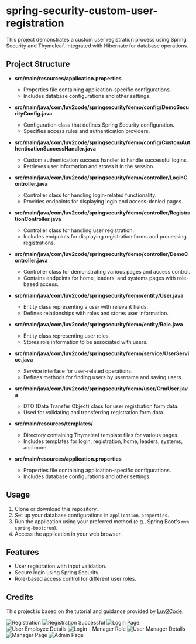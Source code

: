 # spring-security-custom-user-registration

This project demonstrates a custom user registration process using Spring Security and Thymeleaf, integrated with Hibernate for database operations.

## Project Structure

- **src/main/resources/application.properties**
  - Properties file containing application-specific configurations.
  - Includes database configurations and other settings.

- **src/main/java/com/luv2code/springsecurity/demo/config/DemoSecurityConfig.java**
  - Configuration class that defines Spring Security configuration.
  - Specifies access rules and authentication providers.
  
- **src/main/java/com/luv2code/springsecurity/demo/config/CustomAuthenticationSuccessHandler.java**
  - Custom authentication success handler to handle successful logins.
  - Retrieves user information and stores it in the session.
  
- **src/main/java/com/luv2code/springsecurity/demo/controller/LoginController.java**
  - Controller class for handling login-related functionality.
  - Provides endpoints for displaying login and access-denied pages.
  
- **src/main/java/com/luv2code/springsecurity/demo/controller/RegistrationController.java**
  - Controller class for handling user registration.
  - Includes endpoints for displaying registration forms and processing registrations.
  
- **src/main/java/com/luv2code/springsecurity/demo/controller/DemoController.java**
  - Controller class for demonstrating various pages and access control.
  - Contains endpoints for home, leaders, and systems pages with role-based access.
  
- **src/main/java/com/luv2code/springsecurity/demo/entity/User.java**
  - Entity class representing a user with relevant fields.
  - Defines relationships with roles and stores user information.
  
- **src/main/java/com/luv2code/springsecurity/demo/entity/Role.java**
  - Entity class representing user roles.
  - Stores role information to be associated with users.
  
- **src/main/java/com/luv2code/springsecurity/demo/service/UserService.java**
  - Service interface for user-related operations.
  - Defines methods for finding users by username and saving users.
  
- **src/main/java/com/luv2code/springsecurity/demo/user/CrmUser.java**
  - DTO (Data Transfer Object) class for user registration form data.
  - Used for validating and transferring registration form data.
  
- **src/main/resources/templates/**
  - Directory containing Thymeleaf template files for various pages.
  - Includes templates for login, registration, home, leaders, systems, and more.
  
- **src/main/resources/application.properties**
  - Properties file containing application-specific configurations.
  - Includes database configurations and other settings.
  

## Usage

1. Clone or download this repository.
2. Set up your database configurations in `application.properties`.
3. Run the application using your preferred method (e.g., Spring Boot's `mvn spring-boot:run`).
4. Access the application in your web browser.

## Features

- User registration with input validation.
- Secure login using Spring Security.
- Role-based access control for different user roles.

## Credits

This project is based on the tutorial and guidance provided by [Luv2Code](https://www.luv2code.com/).

![Registration](https://github.com/billmazio/spring-security-custom-user-registration/assets/116730698/da3f2543-4815-4a9a-a9ac-18aedcfc8dec)
![Registration Successful](https://github.com/billmazio/spring-security-custom-user-registration/assets/116730698/c904f860-36c5-46be-a64b-ccc0fe944973)
![Login Page](https://github.com/billmazio/spring-security-custom-user-registration/assets/116730698/f42b10f2-703d-443d-8d92-7a29b9f1a596)
![User Employee Details](https://github.com/billmazio/spring-security-custom-user-registration/assets/116730698/0c336d64-a3fd-4a6e-924e-d88274d326a7)
![Login - Manager Role](https://github.com/billmazio/spring-security-custom-user-registration/assets/116730698/70a42f59-b832-4aa5-910a-cd3002969fe9)
![User Manager Details](https://github.com/billmazio/spring-security-custom-user-registration/assets/116730698/72e9e973-a3e6-447f-98a5-3a9e1e9ca6c9)
![Manager Page](https://github.com/billmazio/spring-security-custom-user-registration/assets/116730698/7c8f0810-078f-4e7b-a8cf-7ecf7a72d990)
![Admin Page](https://github.com/billmazio/spring-security-custom-user-registration/assets/116730698/0da175d4-6416-4786-bd1c-444f16c198e8)

